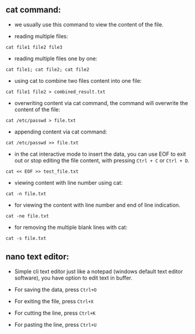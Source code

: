 ## cat command:

- we usually use this command to view the content of the file.

- reading multiple files:

```
cat file1 file2 file3
```

- reading multiple files one by one:

```
cat file1; cat file2; cat file2
```

- using cat to combine two files content into one file:

```
cat file1 file2 > combined_result.txt
```

- overwriting content via cat command, the command will overwrite the
  content of the file:

```
cat /etc/passwd > file.txt
```

- appending content via cat command:

```
cat /etc/passwd >> file.txt
```

- in the cat interactive mode to insert the data, you can use EOF
  to exit out or stop editing the file content, with pressing `Ctrl + C` or
  `Ctrl + D`.

```
cat << EOF >> test_file.txt
```

- viewing content with line number using cat:

```
cat -n file.txt
```

- for viewing the content with line number and end of line indication.

```
cat -ne file.txt
```

- for removing the multiple blank lines with cat:

```
cat -s file.txt
```

## nano text editor:

- Simple cli text editor just like a notepad (windows default text editor software),
  you have option to edit text in buffer.

- For saving the data, press `Ctrl+O`

- For exiting the file, press `Ctrl+X`

- For cutting the line, press `Ctrl+K`

- For pasting the line, press `Ctrl+U`
